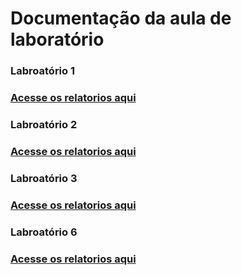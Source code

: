 # Documentação da aula de laboratório

<h3>Labroatório 1<h3>
  <a href="Laboratorio1/Laboratorio1.md">Acesse os relatorios aqui</a>
  
<h3>Labroatório 2<h3>
  <a href="Laboratorio2/Laboratorio2.md">Acesse os relatorios aqui</a>
   
<h3>Labroatório 3<h3>
  <a href="Laboratorio3/Laboratorio2.md">Acesse os relatorios aqui</a>
   
<h3>Labroatório 6<h3>
  <a href="Laboratorio6/Laboratorio2.md">Acesse os relatorios aqui</a>
